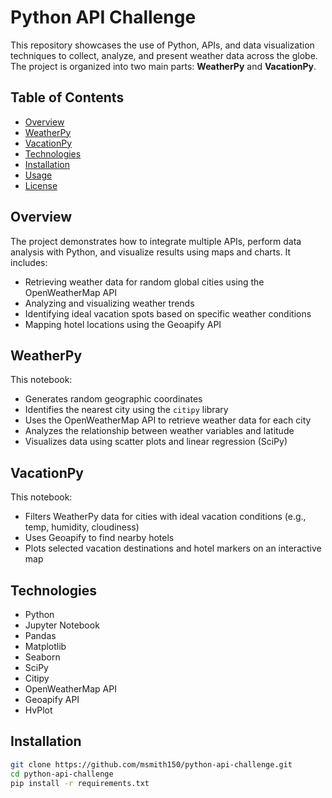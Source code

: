 # Python API Challenge

This repository showcases the use of Python, APIs, and data visualization techniques to collect, analyze, and present weather data across the globe. The project is organized into two main parts: **WeatherPy** and **VacationPy**.

## Table of Contents

- [Overview](#overview)
- [WeatherPy](#weatherpy)
- [VacationPy](#vacationpy)
- [Technologies](#technologies)
- [Installation](#installation)
- [Usage](#usage)
- [License](#license)

## Overview

The project demonstrates how to integrate multiple APIs, perform data analysis with Python, and visualize results using maps and charts. It includes:

- Retrieving weather data for random global cities using the OpenWeatherMap API
- Analyzing and visualizing weather trends
- Identifying ideal vacation spots based on specific weather conditions
- Mapping hotel locations using the Geoapify API

## WeatherPy

This notebook:

- Generates random geographic coordinates
- Identifies the nearest city using the `citipy` library
- Uses the OpenWeatherMap API to retrieve weather data for each city
- Analyzes the relationship between weather variables and latitude
- Visualizes data using scatter plots and linear regression (SciPy)

## VacationPy

This notebook:

- Filters WeatherPy data for cities with ideal vacation conditions (e.g., temp, humidity, cloudiness)
- Uses Geoapify to find nearby hotels
- Plots selected vacation destinations and hotel markers on an interactive map

## Technologies

- Python
- Jupyter Notebook
- Pandas
- Matplotlib
- Seaborn
- SciPy
- Citipy
- OpenWeatherMap API
- Geoapify API
- HvPlot

## Installation

```bash
git clone https://github.com/msmith150/python-api-challenge.git
cd python-api-challenge
pip install -r requirements.txt
 
